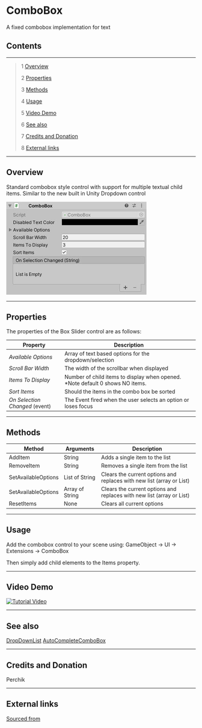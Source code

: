 # ComboBox

A fixed combobox implementation for text

<!--![](Images/ Game Image.jpg)-->

## Contents

---------

> 1 [Overview](#overview)
>
> 2 [Properties](#properties)
>
> 3 [Methods](#methods)
>
> 4 [Usage](#usage)
>
> 5 [Video Demo](#video-demo)
>
> 6 [See also](#see-also)
>
> 7 [Credits and Donation](#credits-and-donation)
>
> 8 [External links](#external-links)

---------

## Overview

Standard combobox style control with support for multiple textual child items.
Similar to the new built in Unity Dropdown control

![ComboBox inspector](Images/ComboBoxInspector.jpg)

---------

## Properties

The properties of the Box Slider control are as follows:

Property | Description
|-|-|
*Available Options*|Array of text based options for the dropdown/selection
*Scroll Bar Width*|The width of the scrollbar when displayed
*Items To Display*|Number of child items to display when opened. *Note default 0 shows NO items.
*Sort Items*|Should the items in the combo box be sorted
*On Selection Changed* (event) |The Event fired when the user selects an option or loses focus

---------

## Methods

Method | Arguments | Description
|-|-|-|
AddItem|String|Adds a single item to the list
RemoveItem|String|Removes a single item from the list
SetAvailableOptions|List of String|Clears the current options and replaces with new list (array or List)
SetAvailableOptions|Array of String|Clears the current options and replaces with new list (array or List)
ResetItems|None|Clears all current options

---------

## Usage

Add the combobox control to your scene using:
GameObject -> UI -> Extensions -> ComboBox

Then simply add child elements to the Items property.  

---------

## Video Demo

[![Tutorial Video](http://img.youtube.com/vi/JrEfs47FoOE/0.jpg)](http://www.youtube.com/watch?v=JrEfs47FoOE "ComboBox Tutorial")

---------

## See also

[DropDownList](/Controls.md/DropDownList)
[AutoCompleteComboBox](/Controls.md/AutoCompleteComboBox)

---------

## Credits and Donation

Perchik

---------

## External links

[Sourced from](http://forum.unity3d.com/threads/receive-onclick-event-and-pass-it-on-to-lower-ui-elements.293642/)
